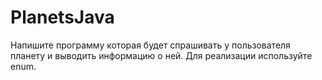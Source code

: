 # PlanetsJava
Напишите программу которая будет спрашивать у пользователя планету и выводить информацию о ней. 
Для реализации используйте enum.

